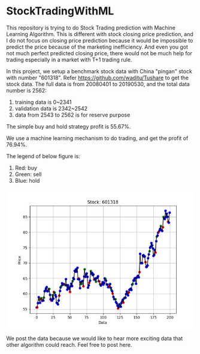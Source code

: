# StockTradingWithML
This repository is trying to do Stock Trading prediction with Machine Learning Algorithm. This is different with stock closing price prediction, and I do not focus on closing price prediction because it would be impossible to predict the price because of the marketing inefficiency. And even you got not much perfect predicted closing price, there would not be much help for trading especially in a market with T+1 trading rule.

In this project, we setup a benchmark stock data with China "pingan" stock with number "601318". Refer https://github.com/waditu/Tushare to get the stock data.
The full data is from 20080401 to 20190530, and the total data number is 2562:
1. training data is 0~2341
2. validation data is 2342~2542
3. data from 2543 to 2562 is for reserve purpose

The simple buy and hold strategy profit is 55.67%. 

We use a machine learning mechanism to do trading, and get the profit of 76.94%. 

The legend of below figure is:
1. Red: buy
2. Green: sell
3. Blue: hold

![Trading Diagram](https://github.com/LizhongJin/StockTradingWithML/blob/master/images/trading_1.png)


We post the data because we would like to hear more exciting data that other algorithm could reach. Feel free to post here.
